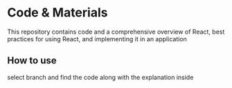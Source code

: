 # Code & Materials

This repository contains code and a comprehensive overview of React, best practices for using React, and implementing it in an application

## How to use

select branch and find the code along with the explanation inside
